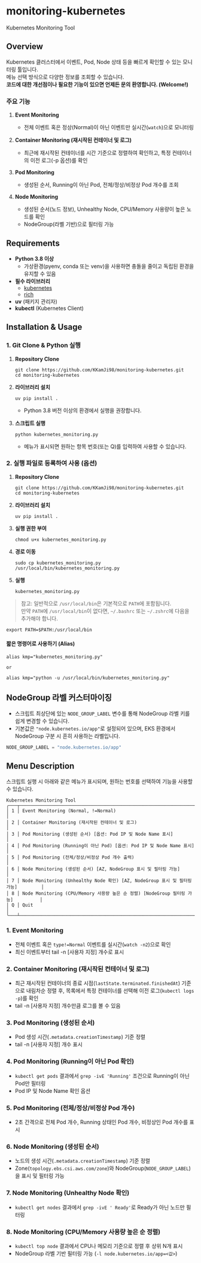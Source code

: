 # monitoring-kubernetes

Kubernetes Monitoring Tool

## Overview

Kubernetes 클러스터에서 이벤트, Pod, Node 상태 등을 빠르게 확인할 수 있는 모니터링 툴입니다.  
메뉴 선택 방식으로 다양한 정보를 조회할 수 있습니다.  
**코드에 대한 개선점이나 필요한 기능이 있으면 언제든 문의 환영합니다. (Welcome!)**

### 주요 기능

1.  **Event Monitoring**  
    - 전체 이벤트 혹은 정상(Normal)이 아닌 이벤트만 실시간(`watch`)으로 모니터링

2.  **Container Monitoring (재시작된 컨테이너 및 로그)**
    - 최근에 재시작된 컨테이너를 시간 기준으로 정렬하여 확인하고, 특정 컨테이너의 이전 로그(-p 옵션)를 확인

3.  **Pod Monitoring**  
    - 생성된 순서, Running이 아닌 Pod, 전체/정상/비정상 Pod 개수를 조회

4.  **Node Monitoring**  
    - 생성된 순서(노드 정보), Unhealthy Node, CPU/Memory 사용량이 높은 노드를 확인
    - NodeGroup(라벨 기반)으로 필터링 가능

## Requirements

-   **Python 3.8 이상**
    -   가상환경(pyenv, conda 또는 venv)을 사용하면 충돌을 줄이고 독립된 환경을 유지할 수 있음
-   **필수 라이브러리**  
    -   [kubernetes](https://pypi.org/project/kubernetes/)  
    -   [rich](https://pypi.org/project/rich/)
-   **uv** (패키지 관리자)
-   **kubectl** (Kubernetes Client)

## Installation & Usage

### 1. Git Clone & Python 실행

1.  **Repository Clone**

    ```shell
    git clone https://github.com/KKamJi98/monitoring-kubernetes.git
    cd monitoring-kubernetes
    ```

2.  **라이브러리 설치**

    ```shell
    uv pip install .
    ```

    -   Python 3.8 버전 이상의 환경에서 실행을 권장합니다.

3.  **스크립트 실행**

    ```shell
    python kubernetes_monitoring.py
    ```

    -   메뉴가 표시되면 원하는 항목 번호(또는 Q)를 입력하여 사용할 수 있습니다.

### 2. 실행 파일로 등록하여 사용 (옵션)

1.  **Repository Clone**

    ```shell
    git clone https://github.com/KKamJi98/monitoring-kubernetes.git
    cd monitoring-kubernetes
    ```

2.  **라이브러리 설치**

    ```shell
    uv pip install .
    ```

3.  **실행 권한 부여**

    ```shell
    chmod u+x kubernetes_monitoring.py
    ```

4.  **경로 이동**

    ```shell
    sudo cp kubernetes_monitoring.py /usr/local/bin/kubernetes_monitoring.py
    ```

5.  **실행**

    ```shell
    kubernetes_monitoring.py
    ```

> 참고: 일반적으로 `/usr/local/bin`은 기본적으로 `PATH`에 포함됩니다.  
> 만약 `PATH`에 `/usr/local/bin`이 없다면, `~/.bashrc` 또는 `~/.zshrc`에 다음을 추가해야 합니다.

```shell
export PATH=$PATH:/usr/local/bin
```

#### 짧은 명령어로 사용하기 (Alias)

```shell
alias kmp="kubernetes_monitoring.py"

or

alias kmp="python -u /usr/local/bin/kubernetes_monitoring.py"
```

## NodeGroup 라벨 커스터마이징

-   스크립트 최상단에 있는 `NODE_GROUP_LABEL` 변수를 통해 NodeGroup 라벨 키를 쉽게 변경할 수 있습니다.
-   기본값은 `"node.kubernetes.io/app"`로 설정되어 있으며, EKS 환경에서 NodeGroup 구분 시 흔히 사용하는 라벨입니다.  

```python
NODE_GROUP_LABEL = "node.kubernetes.io/app"
```

## Menu Description

스크립트 실행 시 아래와 같은 메뉴가 표시되며, 원하는 번호를 선택하여 기능을 사용할 수 있습니다.

```
Kubernetes Monitoring Tool
╭───┬───────────────────────────────────────────────────────────────────────────────────╮
│ 1 │ Event Monitoring (Normal, !=Normal)                                               │
│ 2 │ Container Monitoring (재시작된 컨테이너 및 로그)                                  │
│ 3 │ Pod Monitoring (생성된 순서) [옵션: Pod IP 및 Node Name 표시]                     │
│ 4 │ Pod Monitoring (Running이 아닌 Pod) [옵션: Pod IP 및 Node Name 표시]              │
│ 5 │ Pod Monitoring (전체/정상/비정상 Pod 개수 출력)                                   │
│ 6 │ Node Monitoring (생성된 순서) [AZ, NodeGroup 표시 및 필터링 가능]                 │
│ 7 │ Node Monitoring (Unhealthy Node 확인) [AZ, NodeGroup 표시 및 필터링 가능]         │
│ 8 │ Node Monitoring (CPU/Memory 사용량 높은 순 정렬) [NodeGroup 필터링 가능]          │
│ Q │ Quit                                                                              │
╰───┴───────────────────────────────────────────────────────────────────────────────────╯
```

### 1. Event Monitoring

-   전체 이벤트 혹은 `type!=Normal` 이벤트를 실시간(`watch -n2`)으로 확인  
-   최신 이벤트부터 tail -n [사용자 지정] 개수로 표시

### 2. Container Monitoring (재시작된 컨테이너 및 로그)

-   최근 재시작된 컨테이너의 종료 시점(`lastState.terminated.finishedAt`) 기준으로 내림차순 정렬 후, 목록에서 특정 컨테이너를 선택해 이전 로그(`kubectl logs -p`)를 확인
-   tail -n [사용자 지정] 개수만큼 로그를 볼 수 있음

### 3. Pod Monitoring (생성된 순서)

-   Pod 생성 시간(`.metadata.creationTimestamp`) 기준 정렬  
-   tail -n [사용자 지정] 개수 표시

### 4. Pod Monitoring (Running이 아닌 Pod 확인)

-   `kubectl get pods` 결과에서 `grep -ivE 'Running'` 조건으로 Running이 아닌 Pod만 필터링  
-   Pod IP 및 Node Name 확인 옵션

### 5. Pod Monitoring (전체/정상/비정상 Pod 개수)

-   2초 간격으로 전체 Pod 개수, Running 상태인 Pod 개수, 비정상인 Pod 개수를 표시

### 6. Node Monitoring (생성된 순서)

-   노드의 생성 시간(`.metadata.creationTimestamp`) 기준 정렬  
-   Zone(`topology.ebs.csi.aws.com/zone`)와 NodeGroup(`NODE_GROUP_LABEL`)을 표시 및 필터링 가능

### 7. Node Monitoring (Unhealthy Node 확인)

-   `kubectl get nodes` 결과에서 `grep -ivE ' Ready'`로 Ready가 아닌 노드만 필터링

### 8. Node Monitoring (CPU/Memory 사용량 높은 순 정렬)

-   `kubectl top node` 결과에서 CPU나 메모리 기준으로 정렬 후 상위 N개 표시  
-   NodeGroup 라벨 기반 필터링 가능 (`-l node.kubernetes.io/app=<값>`)